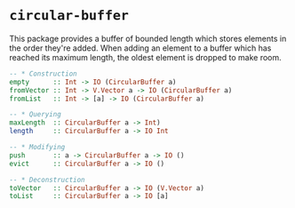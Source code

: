 
# `circular-buffer`

This package provides a buffer of bounded length which stores elements in the
order they're added. When adding an element to a buffer which has reached its
maximum length, the oldest element is dropped to make room.

```haskell
-- * Construction
empty      :: Int -> IO (CircularBuffer a)
fromVector :: Int -> V.Vector a -> IO (CircularBuffer a)
fromList   :: Int -> [a] -> IO (CircularBuffer a)

-- * Querying
maxLength  :: CircularBuffer a -> Int)
length     :: CircularBuffer a -> IO Int

-- * Modifying
push       :: a -> CircularBuffer a -> IO ()
evict      :: CircularBuffer a -> IO ()

-- * Deconstruction
toVector   :: CircularBuffer a -> IO (V.Vector a)
toList     :: CircularBuffer a -> IO [a]
```

